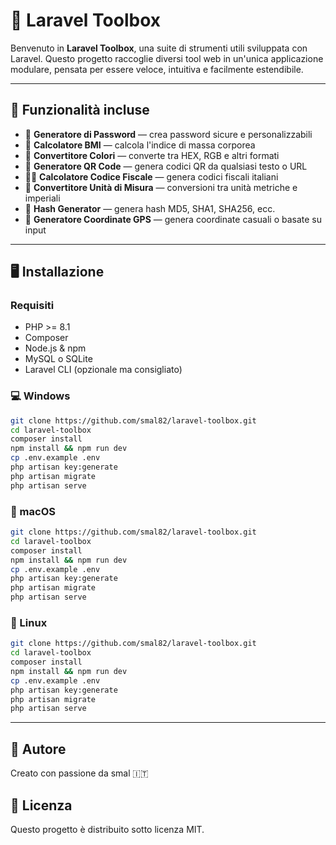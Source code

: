 # 🧰 Laravel Toolbox

Benvenuto in **Laravel Toolbox**, una suite di strumenti utili sviluppata con Laravel. Questo progetto raccoglie diversi tool web in un'unica applicazione modulare, pensata per essere veloce, intuitiva e facilmente estendibile.

---

## 🚀 Funzionalità incluse

- 🔐 **Generatore di Password** — crea password sicure e personalizzabili
- 🧮 **Calcolatore BMI** — calcola l'indice di massa corporea
- 🎨 **Convertitore Colori** — converte tra HEX, RGB e altri formati
- 📱 **Generatore QR Code** — genera codici QR da qualsiasi testo o URL
- 🧑‍💼 **Calcolatore Codice Fiscale** — genera codici fiscali italiani
- 📏 **Convertitore Unità di Misura** — conversioni tra unità metriche e imperiali
- 🔑 **Hash Generator** — genera hash MD5, SHA1, SHA256, ecc.
- 📍 **Generatore Coordinate GPS** — genera coordinate casuali o basate su input

---

## 🖥️ Installazione

### Requisiti

- PHP >= 8.1
- Composer
- Node.js & npm
- MySQL o SQLite
- Laravel CLI (opzionale ma consigliato)

### 💻 Windows

```bash
git clone https://github.com/smal82/laravel-toolbox.git
cd laravel-toolbox
composer install
npm install && npm run dev
cp .env.example .env
php artisan key:generate
php artisan migrate
php artisan serve
```

### 🍎 macOS

```bash
git clone https://github.com/smal82/laravel-toolbox.git
cd laravel-toolbox
composer install
npm install && npm run dev
cp .env.example .env
php artisan key:generate
php artisan migrate
php artisan serve
```

### 🐧 Linux

```bash
git clone https://github.com/smal82/laravel-toolbox.git
cd laravel-toolbox
composer install
npm install && npm run dev
cp .env.example .env
php artisan key:generate
php artisan migrate
php artisan serve
```

---

## 🧠 Autore

Creato con passione da smal 🇮🇹

## 📄 Licenza

Questo progetto è distribuito sotto licenza MIT.

